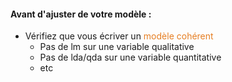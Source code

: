 #### Avant d'ajuster de votre modèle :

* Vérifiez que vous écriver un <span style="color:#e67e22">modèle cohérent</span>
  * Pas de lm sur une variable qualitative
  * Pas de lda/qda sur une variable quantitative
  * etc


